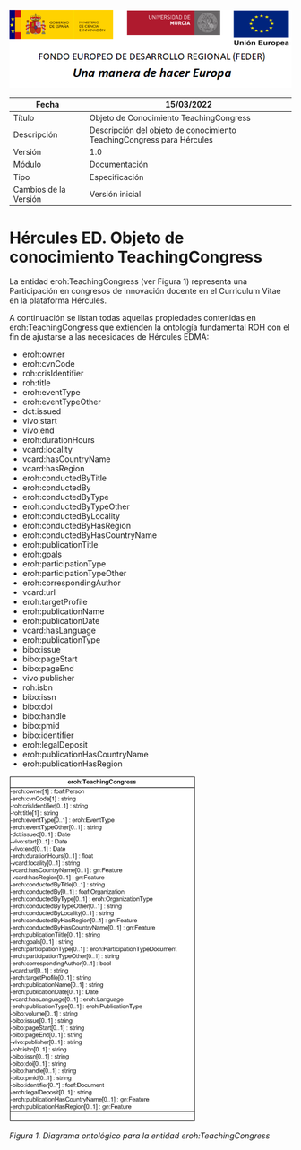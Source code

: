 ![](../../Docs/media/CabeceraDocumentosMD.png)

| Fecha         | 15/03/2022                                                   |
| ------------- | ------------------------------------------------------------ |
|Título|Objeto de Conocimiento TeachingCongress| 
|Descripción|Descripción del objeto de conocimiento TeachingCongress para Hércules|
|Versión|1.0|
|Módulo|Documentación|
|Tipo|Especificación|
|Cambios de la Versión|Versión inicial|

# Hércules ED. Objeto de conocimiento TeachingCongress

La entidad eroh:TeachingCongress (ver Figura 1) representa una Participación en congresos de innovación docente en el Curriculum Vitae en la plataforma Hércules.

A continuación se listan todas aquellas propiedades contenidas en eroh:TeachingCongress que extienden la ontología fundamental ROH con el fin de ajustarse a las necesidades de Hércules EDMA:

- eroh:owner
- eroh:cvnCode
- roh:crisIdentifier
- roh:title
- eroh:eventType
- eroh:eventTypeOther
- dct:issued
- vivo:start
- vivo:end
- eroh:durationHours
- vcard:locality
- vcard:hasCountryName
- vcard:hasRegion
- eroh:conductedByTitle
- eroh:conductedBy
- eroh:conductedByType
- eroh:conductedByTypeOther
- eroh:conductedByLocality
- eroh:conductedByHasRegion
- eroh:conductedByHasCountryName
- eroh:publicationTitle
- eroh:goals
- eroh:participationType
- eroh:participationTypeOther
- eroh:correspondingAuthor
- vcard:url
- eroh:targetProfile
- eroh:publicationName
- eroh:publicationDate
- vcard:hasLanguage
- eroh:publicationType
- bibo:issue
- bibo:pageStart
- bibo:pageEnd
- vivo:publisher
- roh:isbn
- bibo:issn
- bibo:doi
- bibo:handle
- bibo:pmid
- bibo:identifier
- eroh:legalDeposit
- eroh:publicationHasCountryName
- eroh:publicationHasRegion

![](../../Docs/media/ObjetosDeConocimiento/TeachingCongress.png)

*Figura 1. Diagrama ontológico para la entidad eroh:TeachingCongress*
